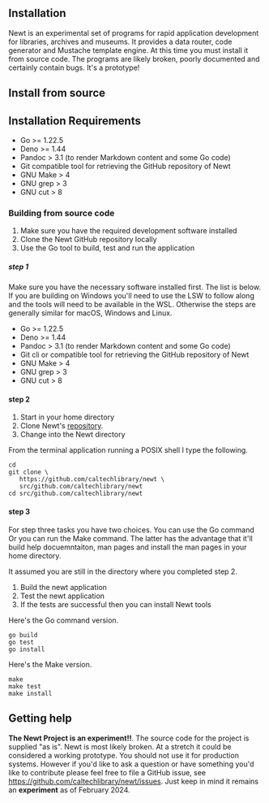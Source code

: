 
Installation
------------

Newt is an experimental set of programs for rapid application development for libraries, archives and museums. It provides a data router, code generator and Mustache template engine. At this time you must install it from source code. The programs are likely broken, poorly documented and certainly contain bugs. It's a prototype!

<!--

Quick install with curl or irm
------------------------------

If you are running macOS or Linux you can install released versions of newt
with the following curl command.

~~~
curl https://caltechlibrary.github.io/newt/installer.sh
~~~

In Powershell on Windows you can use the following command

~~~
irm https://caltechlibrary.github.io/newt/installer.ps1 | iex
~~~

-->

Install from source
-------------------

## Installation Requirements

- Go >= 1.22.5
- Deno >= 1.44
- Pandoc > 3.1 (to render Markdown content and some Go code)
- Git compatible tool for retrieving the GitHub repository of Newt
- GNU Make > 4
- GNU grep > 3
- GNU cut  > 8

### Building from source code

1. Make sure you have the required development software installed
2. Clone the Newt GitHub repository locally
3. Use the Go tool to build, test and run the application

##### step 1

Make sure you have the necessary software installed first. The list is below.  If you are building on Windows you'll need to use the LSW to follow along and the tools will need to be available in the WSL. Otherwise the steps are generally similar for macOS, Windows and Linux.

- Go >= 1.22.5
- Deno >= 1.44
- Pandoc > 3.1 (to render Markdown content and some Go code)
- Git cli or compatible tool for retrieving the GitHub repository of Newt
- GNU Make > 4
- GNU grep > 3
- GNU cut  > 8

#### step 2

1. Start in your home directory
2. Clone Newt's [repository](https://github.com/caltechlibrary/newt).
3. Change into the Newt directory

From the terminal application running a POSIX shell I type the following.

~~~shell
cd
git clone \
   https://github.com/caltechlibrary/newt \
   src/github.com/caltechlibrary/newt
cd src/github.com/caltechlibrary/newt
~~~

#### step 3

For step three tasks you have two choices. You can use the Go command Or you can run the Make command. The latter has the advantage that it'll build help docuemntaiton, man pages and install the man pages in your home directory.

It assumed you are still in the directory where you completed step 2.

1. Build the newt application
2. Test the newt application
3. If the tests are successful then you can install Newt tools

Here's the Go command version.

~~~shell
go build
go test
go install
~~~

Here's the Make version.

~~~
make
make test
make install
~~~

<!--

## Precompiled binaries

You can find prep-compiled binaries for some versions of Newt. They are available at <https://github.com/caltechlibrary/newt/releases>.

The binaries are available in a Zip archive file for download. The name uses the form `newt-<VERSION_NO>-<OS_TYPE>-<CPU_TYPE>.zip`. VERSION_NO will be a semver associated with the release (e.g. "v0.0.2"), the OS_TYPE will be either "Linux" (including Raspberry Pi OS), "Windows" and "macOS". The CPU_TYPE will vary based on how the CPU type is reported on the POSIX system (e.g. what is returned by `uname -m`) or in the case of Windows either "x86_64" for Intel CPU types or "arm64" for ARM CPU (e.g. those in selected Surface tablets or Microsoft's ARM Development Kit 2023).

- macOS example
  - `newt-v0.0.2-macOS-arm64.zip` (M1, M2 CPU)
  - `newt-v0.0.2-macOS-x86_64.zip` (older Intel based Macs)
- Windows example
  - `newt-v0.0.2-Windows-x86_64.zip` (for Most Windows machines)
- Linux example (including Raspberry Pi OS)
  - `newt-v0.0.2-Linux-x86_64.zip` (Linux on Intel CPUs)
  - `newt-v0.0.2-Linux-aarch64.zip` (Linux on ARM 64)

-->

## Getting help

**The Newt Project is an experiment!!**. The source code for the project is supplied "as is". Newt is most likely broken. At a stretch it could be considered a working prototype. You should not use it for production systems.  However if you'd like to ask a question or have something you'd like to contribute please feel free to file a GitHub issue, see <https://github.com/caltechlibrary/newt/issues>. Just keep in mind it remains an **experiment** as of February 2024.

